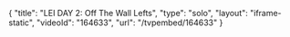 {
    "title": "LEI DAY 2: Off The Wall Lefts",
    "type": "solo",
    "layout": "iframe-static",
    "videoId": "164633",
    "url": "\/tvpembed\/164633"
}